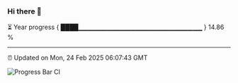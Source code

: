 ### Hi there 👋

⏳ Year progress { ████▁▁▁▁▁▁▁▁▁▁▁▁▁▁▁▁▁▁▁▁▁▁▁▁▁▁ } 14.86 %

---

⏰ Updated on Mon, 24 Feb 2025 06:07:43 GMT

![Progress Bar CI](https://github.com/liununu/liununu/workflows/Progress%20Bar%20CI/badge.svg)
